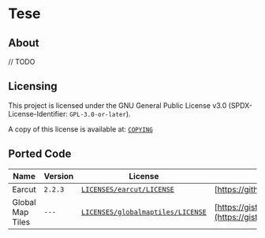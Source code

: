 # Tese

## About

// TODO

## Licensing

This project is licensed under the GNU General Public License v3.0 (SPDX-License-Identifier: `GPL-3.0-or-later`).

A copy of this license is available at: [`COPYING`](COPYING)

## Ported Code

|  Name  |  Version  | License | Original Source Code |
|--------|-----------|---------|------------|
| Earcut | `2.2.3` | [`LICENSES/earcut/LICENSE`](LICENSES/earcut/LICENSE) | [https://github.com/mapbox/earcut](https://github.com/mapbox/earcut) |
| Global Map Tiles | `---` | [`LICENSES/globalmaptiles/LICENSE`](LICENSES/globalmaptiles/LICENSE) | [https://gist.github.com/maptiler/fddb5ce33ba995d5523de9afdf8ef118](https://gist.github.com/maptiler/fddb5ce33ba995d5523de9afdf8ef118) |
